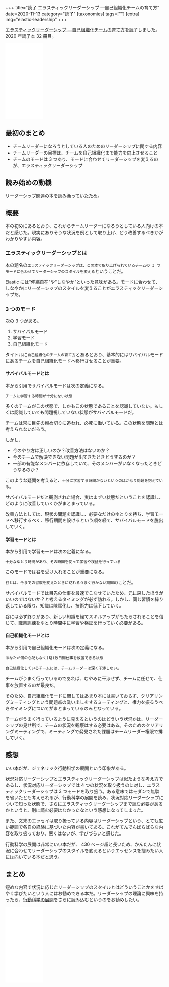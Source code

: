 +++
title="読了 エラスティックリーダーシップ ―自己組織化チームの育て方"
date=2020-11-13
category="読了"
[taxonomies]
tags=[""]
[extra]
img="elastic-leadership"
+++

[エラスティックリーダーシップ ―自己組織化チームの育て方](https://amzn.to/36yjIeJ)を読了しました。2020 年読了本 32 冊目。

<iframe style="width:120px;height:240px;" marginwidth="0" marginheight="0" scrolling="no" frameborder="0" src="//rcm-fe.amazon-adsystem.com/e/cm?lt1=_blank&bc1=000000&IS2=1&bg1=FFFFFF&fc1=000000&lc1=0000FF&t=birdmangai-22&language=ja_JP&o=9&p=8&l=as4&m=amazon&f=ifr&ref=as_ss_li_til&asins=4873118026&linkId=7131de5958316faa1303f22b9a67e3b0"></iframe>

## 最初のまとめ

* チームリーダーになろうとしている人のためのリーダーシップに関する内容
* チームリーダーの目標は、チームを自己組織化まで能力を向上させること
* チームのモードは 3 つあり、モードに合わせてリーダーシップを変えるのが、エラスティックリーダーシップ

## 読み始めの動機

リーダーシップ関連の本を読み漁っていたため。

## 概要

本の初めにあるとおり、これからチームリーダーになろうとしている人向けの本だと感じた。現実にありそうな状況を例として取り上げ、どう改善するべきかがわかりやすい内容。

### エラスティックリーダーシップとは

本の題名の`エラスティックリーダーシップは、この本で取り上げられているチームの 3 つモードに合わせてリーダーシップのスタイルを変える`ということだ。

Elastic には"伸縮自在"や"しなやか"といった意味がある。モードに合わせて、しなやかにリーダーシップのスタイルを変えることがエラスティックリーダーシップだ。

### 3 つのモード

次の 3 つがある。
1. サバイバルモード
2. 学習モード
3. 自己組織化モード

タイトルに`自己組織化のチームの育て方`とあるとおり、基本的にはサバイバルモードにあるチームを自己組織化モードへ移行させることが重要。

#### サバイバルモードとは

本から引用でサバイバルモードは次の定義になる。
```
チームに学習する時間が十分にない状態
```

多くのチームがこの状態で、しかもこの状態であることを認識していない。もしくは認識していても問題視していない状態がサバイバルモードだ。

チームは常に目先の締め切りに追われ、必死に働いている。この状態を問題とは考えられないだろう。

しかし、

* 今のやり方は正しいのか？改善方法はないのか？
* 今のチームで解決できない問題が出てきたときどうするのか？
* 一部の有能なメンバーに依存していて、そのメンバーがいなくなったときどうなるのか？

このような疑問を考えると、`十分に学習する時間がないというのはかなり問題を抱えている`。

サバイバルモードだと観測された場合、実はまずい状態だということを認識し、どのように改善していくかがまとまっている。

改善方法としては、現状の問題を認識し、必要なだけのゆとりを持ち、学習モードへ移行するべく、移行期間を設けるという順を経て、サバイバルモードを脱出していく。

#### 学習モードとは

本から引用で学習モードは次の定義になる。 
```
十分なゆとり時間があり、その時間を使って学習や検証を行っている
```

このモードでは谷を受け入れることが重要になる。

`谷とは、今までの習慣を変えたときに訪れるうまく行かない期間`のことだ。

サバイバルモードでは目先の仕事を最速でこなせていたため、元に戻したほうがいいのではないか？と考えるタイミングが必ず訪れる。しかし、同じ習慣を繰り返している限り、知識は陳腐化し、技術力は低下していく。

谷には必ず終りがあり、新しい知識を経てスキルアップがもたらされることを信じて、職業訓練をゆとり時間中に学習や検証を行っていく必要がある。

#### 自己組織化モードとは

本から引用で自己組織化モードは次の定義になる。
```
あなたが何の心配もなく(略)数日間仕事を放置できる状態
```

`自己組織化しているチームには、チームリーダーは深く干渉しない`。

チームがうまく行っているのであれば、むやみに干渉せず、チームに任せて、仕事を放置するのが最良だ。

そのため、自己組織化モードに関してはあまり本には書いておらず、クリアリングミーティングという問題点の洗い出しをするミーティングと、権力を振るうべきタイミングについてがまとまっているのみとなっている。

チームがうまく行っているように見えるというのはどういう状況かは、リーダーシップの見せ所で、チームの状況を観察はする必要はある。そのためのクリアリングミーティングで、ミーティングで発見された課題はチームリーダー権限で排していく。

## 感想

いい本だが、ジェネリック行動科学の展開という印象がある。

状況対応リーダーシップとエラスティックリーダーシップは似たような考え方であるし、状況対応リーダーシップでは 4 つの状況を取り扱うのに対し、エラスティックリーダーシップは 3 つモードを取り扱う。ある意味ではモダンで無駄を省いたとも考えられるが、行動科学の展開を読み、状況対応リーダーシップについて知った状態で、さらにエラスティックリーダーシップまで読む必要があるかというと、別に読む必要はなかったなという感想になってしまった。

また、文末のエッセイは取り扱っている内容はリーダーシップという、とても広い範囲で各自の経験に基づいた内容が書いてある。これがてんでんばらばらな内容を取り扱っており、悪くはないが、学びづらいと感じた。

行動科学の展開は非常にいい本だが、 430 ページ超と長いため、かんたんに状況に合わせてリーダーシップのスタイルを変えるというエッセンスを掴みたい人には向いている本だと思う。

## まとめ

短めな内容で状況に応じたリーダーシップのスタイルとはどういうことかをすばやく学びたいという人にはお勧めできる本だ。リーダーシップの理論に興味を持ったら、[行動科学の展開](https://amzn.to/3f2Uzg0)をさらに読み込むというのをお勧めしたい。

<iframe style="width:120px;height:240px;" marginwidth="0" marginheight="0" scrolling="no" frameborder="0" src="//rcm-fe.amazon-adsystem.com/e/cm?lt1=_blank&bc1=000000&IS2=1&bg1=FFFFFF&fc1=000000&lc1=0000FF&t=birdmangai-22&language=ja_JP&o=9&p=8&l=as4&m=amazon&f=ifr&ref=as_ss_li_til&asins=4873118026&linkId=7131de5958316faa1303f22b9a67e3b0"></iframe><br>